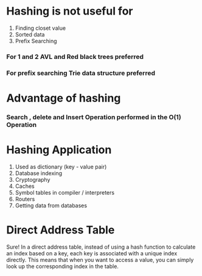 # Hashing is not useful for
1. Finding closet value  
2. Sorted data
3. Prefix Searching

###  For 1 and 2 AVL and Red black trees preferred
### For prefix searching Trie data structure preferred

# Advantage of hashing
### Search , delete and Insert Operation performed in the O(1) Operation



# Hashing Application

1. Used as dictionary (key - value pair)
2. Database indexing 
3. Cryptography
4. Caches
5. Symbol tables in compiler / interpreters
6. Routers
7. Getting data from databases

# Direct Address Table

Sure! In a direct address table, instead of using a hash function to calculate an index based on a key, each key is associated with a unique index directly. This means that when you want to access a value, you can simply look up the corresponding index in the table.





